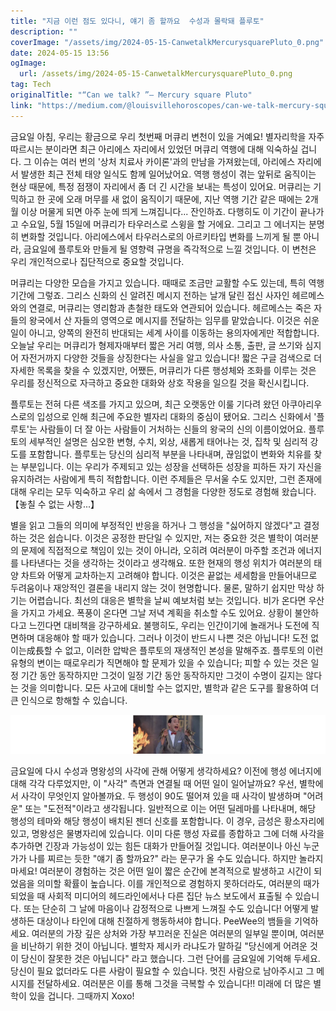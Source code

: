 ```yaml
---
title: "지금 이런 점도 있다니, 얘기 좀 할까요  수성과 몰락돼 플루토"
description: ""
coverImage: "/assets/img/2024-05-15-CanwetalkMercurysquarePluto_0.png"
date: 2024-05-15 13:56
ogImage: 
  url: /assets/img/2024-05-15-CanwetalkMercurysquarePluto_0.png
tag: Tech
originalTitle: "“Can we talk? ”— Mercury square Pluto"
link: "https://medium.com/@louisvillehoroscopes/can-we-talk-mercury-square-pluto-bd46d1fe6479"
---
```



금요일 아침, 우리는 황금으로 우리 첫번째 머큐리 변천이 있을 거예요! 별자리학을 자주 따르시는 분이라면 최근 아리에스 자리에서 있었던 머큐리 역행에 대해 익숙하실 겁니다. 그 이슈는 여러 번의 '상처 치료사 카이론'과의 만남을 가져왔는데, 아리에스 자리에서 발생한 최근 전체 태양 일식도 함께 일어났어요. 역행 행성이 겪는 앞뒤로 움직이는 현상 때문에, 특정 점쟁이 자리에서 좀 더 긴 시간을 보내는 특성이 있어요. 머큐리는 기믹하고 한 곳에 오래 머무를 새 없이 움직이기 때문에, 지난 역행 기간 같은 때에는 2개월 이상 머물게 되면 아주 눈에 띄게 느껴집니다... 잔인하죠. 다행히도 이 기간이 끝나가고 수요일, 5월 15일에 머큐리가 타우러스로 스윙을 할 거에요. 그리고 그 에너지는 분명히 변화할 것입니다. 아리에스에서 타우러스로의 아르키타입 변화를 느끼게 될 뿐 아니라, 금요일에 플루토와 만들게 될 영향력 규명을 즉각적으로 느낄 것입니다. 이 변천은 우리 개인적으로나 집단적으로 중요할 것입니다.

머큐리는 다양한 모습을 가지고 있습니다. 때때로 조금만 교활할 수도 있는데, 특히 역행 기간에 그렇죠. 그리스 신화의 신 알려진 메시지 전하는 날개 달린 접신 사자인 헤르메스와의 연결로, 머큐리는 영리함과 촌철한 태도와 연관되어 있습니다. 헤르메스는 죽은 자들의 왕국에서 산 자들의 영역으로 메시지를 전달하는 임무를 맡았습니다. 이것은 쉬운 일이 아니고, 양쪽의 완전히 반대되는 세계 사이를 이동하는 용의자에게만 적합합니다. 오늘날 우리는 머큐리가 형제자매부터 짧은 거리 여행, 의사 소통, 출판, 글 쓰기와 심지어 자전거까지 다양한 것들을 상징한다는 사실을 알고 있습니다! 짧은 구글 검색으로 더 자세한 목록을 찾을 수 있겠지만, 어쨌든, 머큐리가 다른 행성체와 조화를 이루는 것은 우리를 정신적으로 자극하고 중요한 대화와 상호 작용을 일으킬 것을 확신시킵니다.

플루토는 전혀 다른 색조를 가지고 있으며, 최근 오랫동안 이룰 기다려 왔던 아쿠아리우스로의 입성으로 인해 최근에 주요한 별자리 대화의 중심이 됐어요. 그리스 신화에서 '플루토'는 사람들이 더 잘 아는 사람들이 거처하는 신들의 왕국의 신의 이름이었어요. 플루토의 세부적인 설명은 심오한 변형, 수치, 외상, 새롭게 태어나는 것, 집착 및 심리적 강도를 포함합니다. 플루토는 당신의 심리적 부분을 나타내며, 끊임없이 변화와 치유를 찾는 부분입니다. 이는 우리가 주제되고 있는 성장을 선택하든 성장을 피하든 자기 자신을 유지하려는 사람에게 특히 적합합니다. 이런 주제들은 무서울 수도 있지만, 그런 존재에 대해 우리는 모두 익숙하고 우리 삶 속에서 그 경험을 다양한 정도로 경험해 왔습니다. 【놓칠 수 없는 사항...】



별을 읽고 그들의 의미에 부정적인 반응을 하거나 그 행성을 "싫어하지 않겠다"고 결정하는 것은 쉽습니다. 이것은 공정한 판단일 수 있지만, 저는 중요한 것은 별학이 여러분의 문제에 직접적으로 책임이 있는 것이 아니라, 오히려 여러분이 마주할 조건과 에너지를 나타낸다는 것을 생각하는 것이라고 생각해요. 또한 현재의 행성 위치가 여러분의 태양 차트와 어떻게 교차하는지 고려해야 합니다. 이것은 끝없는 세세함을 만들어내므로 두려움이나 재앙적인 결론을 내리지 않는 것이 현명합니다. 물론, 말하기 쉽지만 막상 하기는 어렵습니다. 최선의 대응은 별학을 날씨 예보처럼 보는 것입니다. 비가 온다면 우산을 가지고 가세요. 폭풍이 온다면 그날 저녁 계획을 취소할 수도 있어요. 상황이 불안하다고 느낀다면 대비책을 강구하세요. 불행히도, 우리는 인간이기에 놀래거나 도전에 직면하며 대응해야 할 때가 있습니다. 그러나 이것이 반드시 나쁜 것은 아닙니다! 도전 없이는成長할 수 없고, 이러한 압박은 플루토의 재생적인 본성을 말해주죠. 플루토의 이런 유형의 변이는 때로우리가 직면해야 할 문제가 있을 수 있습니다; 피할 수 있는 것은 일정 기간 동안 동작하지만 그것이 일정 기간 동안 동작하지만 그것이 수명이 길지는 않다는 것을 의미합니다. 모든 사고에 대비할 수는 없지만, 별학과 같은 도구를 활용하여 더 큰 인식으로 항해할 수 있습니다.

![Image](/assets/img/2024-05-15-CanwetalkMercurysquarePluto_0.png)

금요일에 다시 수성과 명왕성의 사각에 관해 어떻게 생각하세요? 이전에 행성 에너지에 대해 각각 다루었지만, 이 "사각" 측면과 연결될 때 어떤 일이 일어날까요? 우선, 별학에서 사각이 무엇인지 알아볼까요. 두 행성이 90도 떨어져 있을 때 사각이 발생하며 "어려운" 또는 "도전적"이라고 생각됩니다. 일반적으로 이는 어떤 딜레마를 나타내며, 해당 행성의 테마와 해당 행성이 배치된 젠더 신호를 포함합니다. 이 경우, 금성은 황소자리에 있고, 명왕성은 물병자리에 있습니다. 이미 다룬 행성 자료를 종합하고 그에 더해 사각을 추가하면 긴장과 가능성이 있는 힘든 대화가 만들어질 것입니다. 여러분이나 아신 누군가가 나를 찌르는 듯한 "얘기 좀 할까요?" 라는 문구가 올 수도 있습니다. 하지만 놀라지 마세요! 여러분이 경험하는 것은 어떤 일이 짧은 순간에 본격적으로 발생하고 시간이 되었음을 의미할 확률이 높습니다. 이를 개인적으로 경험하지 못하더라도, 여러분의 때가 되었을 때 사회적 미디어의 헤드라인에서나 다른 집단 뉴스 보도에서 표출될 수 있습니다. 또는 단순히 그 날에 마음이나 감정적으로 나쁘게 느껴질 수도 있습니다! 어떻게 발생하든 대상이나 타인에 대해 친절하게 행동하셔야 합니다. PeeWee의 뱀들을 기억하세요. 여러분의 가장 깊은 상처와 가장 부끄러운 진실은 여러분의 일부일 뿐이며, 여러분을 비난하기 위한 것이 아닙니다. 별학자 제시카 라냐도가 말하길 "당신에게 어려운 것이 당신이 잘못한 것은 아닙니다" 라고 했습니다. 그런 단어를 금요일에 기억해 두세요. 당신이 필요 없더라도 다른 사람이 필요할 수 있습니다. 멋진 사람으로 남아주시고 그 메시지를 전달하세요. 여러분은 이를 통해 그것을 극복할 수 있습니다!! 미래에 더 많은 별학이 있을 겁니다. 그때까지 Xoxo!